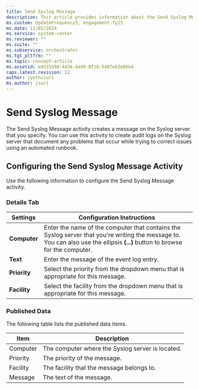 ```yaml
---
title: Send Syslog Message 
description: This article provides information about the Send Syslog Message activity
ms.custom: UpdateFrequency3, engagement-fy23
ms.date: 11/01/2024
ms.service: system-center
ms.reviewer: ""
ms.suite: ""
ms.subservice: orchestrator
ms.tgt_pltfrm: ""
ms.topic: concept-article
ms.assetid: e4531b9d-4434-4ad9-8f16-5497eb3e86e4
caps.latest.revision: 12
author: jyothisuri
ms.author: jsuri
---
```

# Send Syslog Message

The Send Syslog Message activity creates a message on the Syslog server that you specify. You can use this activity to create audit logs on the Syslog server that document any problems that occur while trying to correct issues using an automated runbook.  

## Configuring the Send Syslog Message Activity

 Use the following information to configure the Send Syslog Message activity.  

### Details Tab  

|Settings|Configuration Instructions|  
|--------------|--------------------------------|  
|**Computer**|Enter the name of the computer that contains the Syslog server that you're writing the message to. You can also use the ellipsis **(...)** button to browse for the computer.|  
|**Text**|Enter the message of the event log entry.|  
|**Priority**|Select the priority from the dropdown menu that is appropriate for this message.|  
|**Facility**|Select the facility from the dropdown menu that is appropriate for this message.|  

### Published Data

 The following table lists the published data items.  

|Item|Description|  
|----------|-----------------|  
|Computer|The computer where the Syslog server is located.|  
|Priority|The priority of the message.|  
|Facility|The facility that the message belongs to.|  
|Message|The text of the message.|
